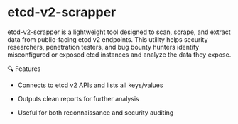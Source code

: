 # etcd-v2-scrapper
etcd-v2-scrapper is a lightweight tool designed to scan, scrape, and extract data from public-facing etcd v2 endpoints. This utility helps security researchers, penetration testers, and bug bounty hunters identify misconfigured or exposed etcd instances and analyze the data they expose.

🔍 Features

- Connects to etcd v2 APIs and lists all keys/values

- Outputs clean reports for further analysis

- Useful for both reconnaissance and security auditing
